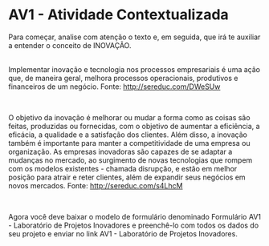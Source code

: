 # AV1 - Atividade Contextualizada

Para começar, analise com atenção o texto e, em seguida, que irá te auxiliar a entender o conceito de INOVAÇÃO.

<br>Implementar inovação e tecnologia nos processos empresariais é uma ação que, de maneira geral, melhora processos operacionais, produtivos e financeiros de um negócio.
Fonte: http://sereduc.com/DWeSUw

<br>

O objetivo da inovação é melhorar ou mudar a forma como as coisas são feitas, produzidas ou fornecidas, com o objetivo de aumentar a eficiência, a eficácia, a qualidade e a satisfação dos clientes. Além disso, a inovação também é importante para manter a competitividade de uma empresa ou organização. As empresas inovadoras são capazes de se adaptar a mudanças no mercado, ao surgimento de novas tecnologias que rompem com os modelos existentes - chamada disrupção, e estão em melhor posição para atrair e reter clientes, além de expandir seus negócios em novos mercados.
Fonte: http://sereduc.com/s4LhcM

<br>

Agora você deve baixar o modelo de formulário denominado Formulário AV1 - Laboratório de Projetos Inovadores e preenchê-lo com todos os dados do seu projeto e enviar no link AV1 - Laboratório de Projetos
Inovadores.
